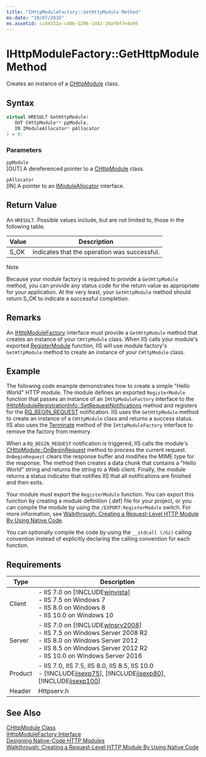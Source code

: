 ```yaml
---
title: "IHttpModuleFactory::GetHttpModule Method"
ms.date: "10/07/2016"
ms.assetid: cc84322a-c40b-5296-1d42-20af0f7e4e95
---
```

# IHttpModuleFactory::GetHttpModule Method
Creates an instance of a [CHttpModule](../../web-development-reference\native-code-api-reference/chttpmodule-class.md) class.  
  
## Syntax  
  
```cpp  
virtual HRESULT GetHttpModule(  
   OUT CHttpModule** ppModule,  
   IN IModuleAllocator* pAllocator  
) = 0;  
```  
  
### Parameters  
 `ppModule`  
 [OUT] A dereferenced pointer to a [CHttpModule](../../web-development-reference\native-code-api-reference/chttpmodule-class.md) class.  
  
 `pAllocator`  
 [IN] A pointer to an [IModuleAllocator](../../web-development-reference\native-code-api-reference/imoduleallocator-interface.md) interface.  
  
## Return Value  
 An `HRESULT`. Possible values include, but are not limited to, those in the following table.  
  
|Value|Description|  
|-----------|-----------------|  
|S_OK|Indicates that the operation was successful.|  
  
> [!NOTE]
>  Because your module factory is required to provide a `GetHttpModule` method, you can provide any status code for the return value as appropriate for your application. At the very least, your `GetHttpModule` method should return S_OK to indicate a successful completion.  
  
## Remarks  
 An [IHttpModuleFactory](../../web-development-reference\native-code-api-reference/ihttpmodulefactory-interface.md) interface must provide a `GetHttpModule` method that creates an instance of your `CHttpModule` class. When IIS calls your module's exported [RegisterModule](../../web-development-reference\native-code-api-reference/pfn-registermodule-function.md) function, IIS will use module factory's `GetHttpModule` method to create an instance of your `CHttpModule` class.  
  
## Example  
 The following code example demonstrates how to create a simple "Hello World" HTTP module. The module defines an exported `RegisterModule` function that passes an instance of an `IHttpModuleFactory` interface to the [IHttpModuleRegistrationInfo::SetRequestNotifications](../../web-development-reference\native-code-api-reference/ihttpmoduleregistrationinfo-setrequestnotifications-method.md) method and registers for the [RQ_BEGIN_REQUEST](../../web-development-reference\native-code-api-reference/request-processing-constants.md) notification. IIS uses the `GetHttpModule` method to create an instance of a `CHttpModule` class and returns a success status. IIS also uses the [Terminate](../../web-development-reference\native-code-api-reference/ihttpmodulefactory-terminate-method.md) method of the `IHttpModuleFactory` interface to remove the factory from memory.  
  
 When a `RQ_BEGIN_REQUEST` notification is triggered, IIS calls the module's [CHttpModule::OnBeginRequest](../../web-development-reference\native-code-api-reference/chttpmodule-onbeginrequest-method.md) method to process the current request. `OnBeginRequest` clears the response buffer and modifies the MIME type for the response. The method then creates a data chunk that contains a "Hello World" string and returns the string to a Web client. Finally, the module returns a status indicator that notifies IIS that all notifications are finished and then exits.  
  
<!-- TODO: review snippet reference  [!CODE [CHttpModuleHelloWorld#1](CHttpModuleHelloWorld#1)]  -->  
  
 Your module must export the `RegisterModule` function. You can export this function by creating a module definition (.def) file for your project, or you can compile the module by using the `/EXPORT:RegisterModule` switch. For more information, see [Walkthrough: Creating a Request-Level HTTP Module By Using Native Code](../../web-development-reference\native-code-development-overview\walkthrough-creating-a-request-level-http-module-by-using-native-code.md).  
  
 You can optionally compile the code by using the `__stdcall (/Gz)` calling convention instead of explicitly declaring the calling convention for each function.  
  
## Requirements  
  
|Type|Description|  
|----------|-----------------|  
|Client|-   IIS 7.0 on [!INCLUDE[winvista](../../wmi-provider/includes/winvista-md.md)]<br />-   IIS 7.5 on Windows 7<br />-   IIS 8.0 on Windows 8<br />-   IIS 10.0 on Windows 10|  
|Server|-   IIS 7.0 on [!INCLUDE[winsrv2008](../../wmi-provider/includes/winsrv2008-md.md)]<br />-   IIS 7.5 on Windows Server 2008 R2<br />-   IIS 8.0 on Windows Server 2012<br />-   IIS 8.5 on Windows Server 2012 R2<br />-   IIS 10.0 on Windows Server 2016|  
|Product|-   IIS 7.0, IIS 7.5, IIS 8.0, IIS 8.5, IIS 10.0<br />-   [!INCLUDE[iisexp75](../../web-development-reference/native-code-api-reference/includes/iisexp75-md.md)], [!INCLUDE[iisexp80](../../web-development-reference/native-code-api-reference/includes/iisexp80-md.md)], [!INCLUDE[iisexp100](../../web-development-reference/native-code-api-reference/includes/iisexp100-md.md)]|  
|Header|Httpserv.h|  
  
## See Also  
 [CHttpModule Class](../../web-development-reference\native-code-api-reference/chttpmodule-class.md)   
 [IHttpModuleFactory Interface](../../web-development-reference\native-code-api-reference/ihttpmodulefactory-interface.md)   
 [Designing Native-Code HTTP Modules](../../web-development-reference\native-code-development-overview\designing-native-code-http-modules.md)   
 [Walkthrough: Creating a Request-Level HTTP Module By Using Native Code](../../web-development-reference\native-code-development-overview\walkthrough-creating-a-request-level-http-module-by-using-native-code.md)